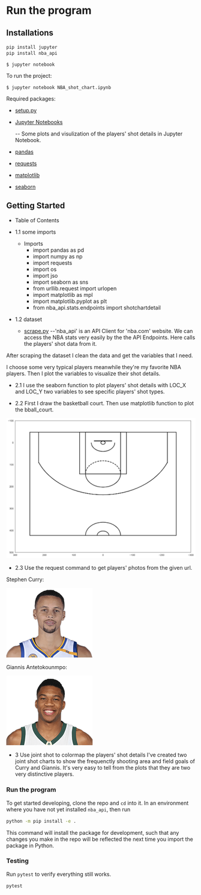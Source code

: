 # Run the program

## Installations
```commandline
pip install jupyter
pip install nba_api
```
```commandline
$ jupyter notebook
```
To run the project:
```commandline
$ jupyter notebook NBA_shot_chart.ipynb
```

Required packages:
- [setup.py](https://github.com/JTL66/project/blob/main/setup.py)
- [Jupyter Notebooks](https://github.com/JTL66/project/blob/main/NBA_shot_chart.ipynb) 
   
   -- Some plots and visulization of the players' shot details in Jupyter Notebook.
- [pandas](https://pandas.pydata.org/)
- [requests](https://requests.readthedocs.io/en/master/)
- [matplotlib](https://matplotlib.org/tutorials/introductory/sample_plots.html)
- [seaborn](https://seaborn.pydata.org/)

## Getting Started
- Table of Contents
- 1.1 some imports
    - Imports
        - import pandas as pd
        - import numpy as np
        - import requests
        - import os
        - import jso
        - import seaborn as sns
        - from urllib.request import urlopen
        - import matplotlib as mpl
        - import matplotlib.pyplot as plt
        - from nba_api.stats.endpoints import shotchartdetail
        
- 1.2 dataset
    - [scrape.py](https://github.com/JTL66/project/blob/main/scrape.py) --'nba_api' is an API Client for 'nba.com' website. We can access the NBA stats very easily by the the API Endpoints. Here calls the players' shot data from it.

After scraping the dataset I clean the data and get the variables that I need.
 
I choose some very typical players meanwhile they're my favorite NBA players. Then I plot the variables to visualize their shot details.

- 2.1
I use the seaborn function to plot players' shot details with LOC_X and LOC_Y two variables to see specific players' shot types.

- 2.2
First I draw the basketball court. Then use matplotlib function to plot the bball_court.

![alt text](https://github.com/JTL66/project/blob/main/bball_court.png "Logo Title Text 3")

- 2.3
Use the request command to get players' photos from the given url.

Stephen Curry: 

![alt text](https://github.com/JTL66/project/blob/main/201939.png "Logo Title Text 1")

Giannis Antetokounmpo: 

![alt text](https://github.com/JTL66/project/blob/main/203507.png "Logo Title Text 2")


- 3
Use joint shot to colormap the players' shot details
I've created two joint shot charts to show the frequenctly shooting area and field goals of Curry and Giannis. It's very easy to tell from the plots that they are two very distinctive players.


### Run the program
To get started developing, clone the repo and `cd` into it.
In an environment where you have not yet installed `nba_api`, then run
```bash
python -m pip install -e .
```
This command will install the package for development, such that any changes you make in the repo will be reflected the next time you import the package in Python.

### Testing
Run `pytest` to verify everything still works.
```bash
pytest
```